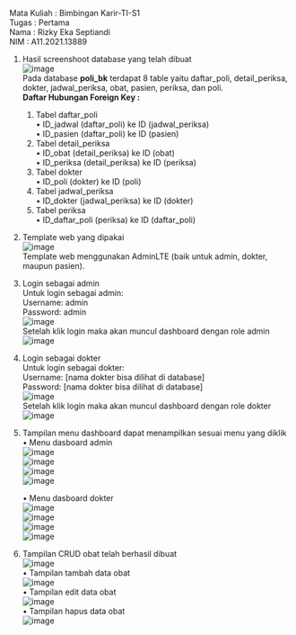 Mata Kuliah  : Bimbingan Karir-TI-S1 <br />
Tugas        : Pertama <br />
Nama         : Rizky Eka Septiandi <br />
NIM          : A11.2021.13889 <br />


1. Hasil screenshoot database yang telah dibuat <br />
   ![image](https://github.com/atDnK/Poliklinik/assets/89030992/356fe954-64f0-47aa-b23b-a9c1660e663f) <br />
   Pada database **poli_bk** terdapat 8 table yaitu daftar_poli, detail_periksa, dokter, jadwal_periksa, obat, pasien, periksa, dan poli. <br />
   **Daftar Hubungan Foreign Key :** <br />
   1.	Tabel daftar_poli <br />
      •	ID_jadwal (daftar_poli) ke ID (jadwal_periksa) <br />
     	•	ID_pasien (daftar_poli) ke ID (pasien) <br />
   2.	Tabel detail_periksa <br />
      •	ID_obat (detail_periksa) ke ID (obat) <br />
     	•	ID_periksa (detail_periksa) ke ID (periksa) <br />
   3.	Tabel dokter <br />
      •	ID_poli (dokter) ke ID (poli) <br />
   4.	Tabel jadwal_periksa <br />
      •	ID_dokter (jadwal_periksa) ke ID (dokter) <br />
   5.	Tabel periksa <br />
      •	ID_daftar_poli (periksa) ke ID (daftar_poli) <br />

2. Template web yang dipakai <br />
   ![image](https://github.com/atDnK/Poliklinik/assets/89030992/77c3d4c1-67fa-4ae1-b691-c0d69b5c63c2) <br />
   Template web menggunakan AdminLTE (baik untuk admin, dokter, maupun pasien). <br />

3. Login sebagai admin <br />
   Untuk login sebagai admin: <br />
   Username: admin <br />
   Password: admin <br />
   ![image](https://github.com/atDnK/Poliklinik/assets/89030992/f9b59644-aade-4aef-ad7c-af1771ce8b42) <br />
   Setelah klik login maka akan muncul dashboard dengan role admin <br />
   ![image](https://github.com/atDnK/Poliklinik/assets/89030992/61039ffe-06e0-438c-a7b9-8037ef7260d3) <br />

4. Login sebagai dokter <br />
   Untuk login sebagai dokter: <br />
   Username: [nama dokter bisa dilihat di database] <br />
   Password: [nama dokter bisa dilihat di database] <br />
   ![image](https://github.com/atDnK/Poliklinik/assets/89030992/7d5a0734-9314-407b-b211-59ea34bc20e6) <br />
   Setelah klik login maka akan muncul dashboard dengan role dokter <br />
   ![image](https://github.com/atDnK/Poliklinik/assets/89030992/3531118a-8554-46d4-b7f1-dab8e43ec946) <br />

5. Tampilan menu dashboard dapat menampilkan sesuai menu yang diklik <br />
   • Menu dasboard admin <br />
     ![image](https://github.com/atDnK/Poliklinik/assets/89030992/b0bf8b40-96c3-4c5c-b1c3-7a9477238b00) <br />
     ![image](https://github.com/atDnK/Poliklinik/assets/89030992/e0825101-4383-47a2-a813-dd183a052bbb) <br />
     ![image](https://github.com/atDnK/Poliklinik/assets/89030992/0b52f106-c7a2-4daa-ac8c-ee6fd1c2290f) <br />
     ![image](https://github.com/atDnK/Poliklinik/assets/89030992/102a0476-2ad2-4625-8d03-345587e966c6) <br />
   
   • Menu dasboard dokter <br />
     ![image](https://github.com/atDnK/Poliklinik/assets/89030992/48ad1c60-d488-4979-95ea-ef57472df61b) <br />
     ![image](https://github.com/atDnK/Poliklinik/assets/89030992/766de1b6-3fe8-4da5-a438-87c96c32f727) <br />
     ![image](https://github.com/atDnK/Poliklinik/assets/89030992/afec24f6-1074-427c-98b6-de771d0eb47c) <br />
     ![image](https://github.com/atDnK/Poliklinik/assets/89030992/d580fa11-df93-4c31-b489-e4b94732d48c) <br />

6. Tampilan CRUD obat telah berhasil dibuat <br />
   ![image](https://github.com/atDnK/Poliklinik/assets/89030992/41a31d88-e558-4168-b251-67171a7e95f4) <br />
   • Tampilan tambah data obat <br />
     ![image](https://github.com/atDnK/Poliklinik/assets/89030992/b03148e5-c18f-4632-bf35-7f00ba887551) <br />
   • Tampilan edit data obat <br />
     ![image](https://github.com/atDnK/Poliklinik/assets/89030992/b926bd02-0034-4cf1-9fe6-73a50087e9be) <br />
   • Tampilan hapus data obat <br />
     ![image](https://github.com/atDnK/Poliklinik/assets/89030992/bbcba441-3e98-4c4a-a2b1-2ec5a3a353ff) <br />

   
    




   
   



   
  
